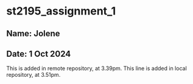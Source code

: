 # st2195_assignment_1

## Name: Jolene
## Date: 1 Oct 2024

This is added in remote repository, at 3.39pm.
This line is added in local repository, at 3.51pm.
